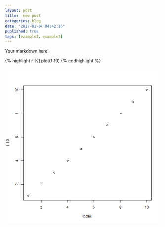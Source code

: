 ```yaml
---
layout: post
title:  new post
categories: blog
date: "2017-01-07 04:42:16"
published: true
tags: [example1, example2]
---
```


Your markdown here!


{% highlight r %}
plot(1:10)
{% endhighlight %}

![plot of chunk unnamed-chunk-1](/figure/source/new-post/2017-01-07-new-post/unnamed-chunk-1-1.png)
